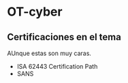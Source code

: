# OT-cyber

## Certificaciones en el tema

AUnque estas son muy caras.

- ISA 62443 Certification Path
- SANS 

























